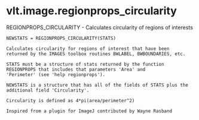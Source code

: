 # vlt.image.regionprops_circularity

  REGIONPROPS_CIRCULARITY - Calculates circularity of regions of interests
 
    NEWSTATS = REGIONPROPS_CIRCULARITY(STATS)
 
    Calculates circularity for regions of interest that have been
    returned by the IMAGES toolbox routines BWLABEL, BWBOUNDARIES, etc.
 
    STATS must be a structure of stats returned by the function
    REGIONPROPS that includes that parameters 'Area' and 
    'Perimeter' (see 'help regionprops').
 
    NEWSTATS is a structure that has all of the fields of STATS plus the
    additional field 'Circularity'.
 
    Circularity is defined as 4*pi(area/perimeter^2)
 
    Inspired from a plugin for ImageJ contributed by Wayne Rasband
